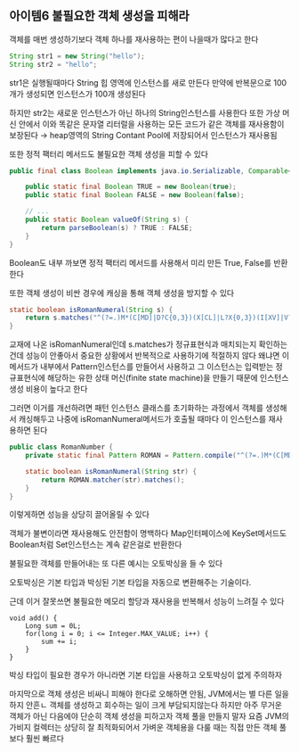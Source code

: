 ## 아이템6 불필요한 객체 생성을 피해라

객체를 매번 생성하기보다 객체 하나를 재사용하는 편이 나을때가 많다고 한다

```java
String str1 = new String("hello");
String str2 = "hello";
```

str1은 실행될때마다 String 힙 영역에 인스턴스를 새로 만든다 만약에 반복문으로 100개가 생성되면 인스턴스가 100개 생성된다

하지만 str2는 새로운 인스턴스가 아닌 하나의 String인스턴스를 사용한다 또한 가상 머신 안에서 이와 똑같은 문자열 리터럴을 사용하는 모든 코드가 같은 객체를 재사용함이 보장된다 → heap영역의 String Contant Pool에 저장되어서 인스턴스가 재사용됨

또한 정적 팩터리 메서드도 불필요한 객체 생성을 피할 수 있다

```java
public final class Boolean implements java.io.Serializable, Comparable<Boolean> {

    public static final Boolean TRUE = new Boolean(true);
    public static final Boolean FALSE = new Boolean(false);

    // ...
    public static Boolean valueOf(String s) {
        return parseBoolean(s) ? TRUE : FALSE;
    }
}
```

Boolean도 내부 까보면 정적 팩터리 메서드를 사용해서 미리 만든 True, False를 반환한다

또한 객체 생성이 비싼 경우에 캐싱을 통해 객체 생성을 방지할 수 있다

```java
static boolean isRomanNumeral(String s) {
    return s.matches("^(?=.)M*(C[MD]|D?C{0,3})(X[CL]|L?X{0,3})(I[XV]|V?I{0,3})$");
}
```

교재에 나온 isRomanNumeral인데 s.matches가 정규표현식과 매치되는지 확인하는건데 성능이 안좋아서 중요한 상황에서 반복적으로 사용하기에 적절하지 않다 왜냐면 이 메서드가 내부에서 Pattern인스턴스를 만들어서 사용하고 그 이스턴스는 입력받는 정규표현식에 해당하는 유한 상태 머신(finite state machine)을 만들기 때문에 인스턴스 생성 비용이 높다고 한다

그러면 이거를 개선하려면 패턴 인스턴스 클래스를 초기화하는 과정에서 객체를 생성해서 캐싱해두고 나중에 isRomanNumeral메서드가 호출될 때마다 이 인스턴스를 재사용하면 된다

```java
public class RomanNumber {
    private static final Pattern ROMAN = Pattern.compile("^(?=.)M*(C[MD]|D?C{0,3})(X[CL]|L?X{0,3})(I[XV]|V?I{0,3})$");

    static boolean isRomanNumeral(String str) {
        return ROMAN.matcher(str).matches();
	}
}
```

이렇게하면 성능을 상당히 끌어올릴 수 있다

객체가 불변이라면 재사용해도 안전함이 명백하다 Map인터페이스에 KeySet메서드도 Boolean처럼 Set인스턴스는 계속 같은걸로 반환한다

불필요한 객체를 만들어내는 또 다른 예시는 오토박싱을 들 수 있다

오토박싱은 기본 타입과 박싱된 기본 타입을 자동으로 변환해주는 기술이다.

근데 이거 잘못쓰면 불필요한 메모리 할당과 재사용을 반복해서 성능이 느려질 수 있다

```
void add() {
    Long sum = 0L;
    for(long i = 0; i <= Integer.MAX_VALUE; i++) {
        sum += i;
    }
}
```

박싱 타입이 필요한 경우가 아니라면 기본 타입을 사용하고 오토박싱이 없게 주의하자

마지막으로 객체 생성은 비싸니 피해야 한다로 오해하면 안됨, JVM에서는 별 다른 일을 하지 안흔ㄴ 객체를 생성하고 회수하는 일이 크게 부담되지않는다 하지만 아주 무거운 객체가 아닌 다음에야 단순히 객체 생성을 피하고자 객체 풀을 만들지 말자 요즘 JVM의 가비지 컬렉터는 상당히 잘 최적화되어서 가벼운 객체용을 다룰 때는 직접 만든 객체 풀보다 훨씬 빠르다